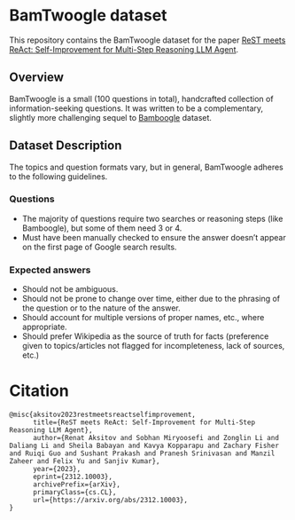 # BamTwoogle dataset

This repository contains the BamTwoogle dataset for the paper [ReST meets ReAct: Self-Improvement for Multi-Step Reasoning LLM Agent](https://arxiv.org/abs/2312.10003).

## Overview

BamTwoogle is a small (100 questions in total), handcrafted collection of information-seeking questions. It was written to be a complementary, slightly more challenging sequel to [Bamboogle](https://github.com/ofirpress/self-ask/blob/main/datasets/bamboogle.md) dataset.

## Dataset Description

The topics and question formats vary, but in general, BamTwoogle adheres to the following guidelines.

### Questions
- The majority of questions require two searches or reasoning steps (like Bamboogle), but some of them need 3 or 4.
- Must have been manually checked to ensure the answer doesn’t appear on the first page of Google search results.

### Expected answers
- Should not be ambiguous.
- Should not be prone to change over time, either due to the phrasing of the question or to the nature of the answer.
- Should account for multiple versions of proper names, etc., where appropriate.
- Should prefer Wikipedia as the source of truth for facts (preference given to topics/articles not flagged for incompleteness, lack of sources, etc.)

# Citation

```
@misc{aksitov2023restmeetsreactselfimprovement,
      title={ReST meets ReAct: Self-Improvement for Multi-Step Reasoning LLM Agent}, 
      author={Renat Aksitov and Sobhan Miryoosefi and Zonglin Li and Daliang Li and Sheila Babayan and Kavya Kopparapu and Zachary Fisher and Ruiqi Guo and Sushant Prakash and Pranesh Srinivasan and Manzil Zaheer and Felix Yu and Sanjiv Kumar},
      year={2023},
      eprint={2312.10003},
      archivePrefix={arXiv},
      primaryClass={cs.CL},
      url={https://arxiv.org/abs/2312.10003}, 
}
```
